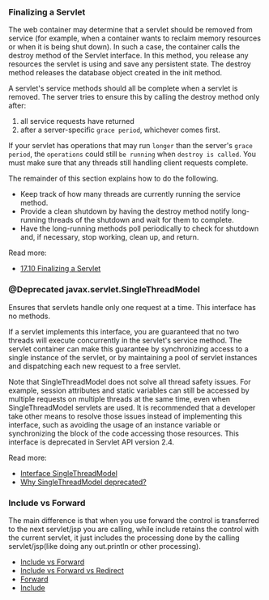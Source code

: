 ### Finalizing a Servlet
The web container may determine that a servlet should be removed from service
(for example, when a container wants to reclaim memory resources or when it is being shut down).
In such a case, the container calls the destroy method of the Servlet interface.
In this method, you release any resources the servlet is using and save any persistent state.
The destroy method releases the database object created in the init method.

A servlet's service methods should all be complete when a servlet is removed.
The server tries to ensure this by calling the destroy method only after:

1. all service requests have returned
2. after a server-specific `grace period`, whichever comes first.

If your servlet has operations that may run `longer` than the server's `grace period`,
the `operations` could still `be running` when `destroy is called`.
You must make sure that any threads still handling client requests complete.

The remainder of this section explains how to do the following.

* Keep track of how many threads are currently running the service method.
* Provide a clean shutdown by having the destroy method notify long-running threads of the shutdown
 and wait for them to complete.
* Have the long-running methods poll periodically to check for shutdown and,
if necessary, stop working, clean up, and return.

Read more:

* [17.10 Finalizing a Servlet](https://docs.oracle.com/javaee/7/tutorial/servlets010.htm)


### @Deprecated javax.servlet.SingleThreadModel
Ensures that servlets handle only one request at a time. This interface has no methods.

If a servlet implements this interface, you are guaranteed that no two threads
will execute concurrently in the servlet's service method.
The servlet container can make this guarantee by synchronizing access to a single instance of the servlet,
 or by maintaining a pool of servlet instances and dispatching each new request to a free servlet.

Note that SingleThreadModel does not solve all thread safety issues.
For example, session attributes and static variables can still be accessed by multiple requests
on multiple threads at the same time, even when SingleThreadModel servlets are used.
It is recommended that a developer take other means to resolve those issues
instead of implementing this interface, such as avoiding the usage of an instance variable
or synchronizing the block of the code accessing those resources.
This interface is deprecated in Servlet API version 2.4.

Read more:

* [Interface SingleThreadModel](http://docs.oracle.com/cd/E17802_01/products/products/servlet/2.5/docs/servlet-2_5-mr2/javax/servlet/SingleThreadModel.html)
* [Why SingleThreadModel deprecated?](http://stackoverflow.com/questions/2551999/why-is-javax-servlet-singlethreadmodel-deprecated)


### Include vs Forward
The main difference is that when you use forward the control is transferred to the next servlet/jsp you are calling, while include retains the control with the current servlet, it just includes the processing done by the calling servlet/jsp(like doing any out.println or other processing).

* [Include vs Forward](http://stackoverflow.com/questions/9432912/difference-between-include-and-forward-mechanism-for-request-dispatching-concept)
* [Include vs Forward vs Redirect](http://www.coderanch.com/t/366059/Servlets/java/encodeURL-purpose-place)
* [Forward](http://docs.oracle.com/javaee/7/api/javax/servlet/RequestDispatcher.html#forward%28javax.servlet.ServletRequest,%20javax.servlet.ServletResponse%29)
* [Include](http://docs.oracle.com/javaee/6/api/javax/servlet/RequestDispatcher.html#include)